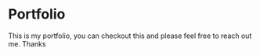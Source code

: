 # Portfolio
This is my portfolio, you can checkout this and please feel free to reach out me. Thanks
